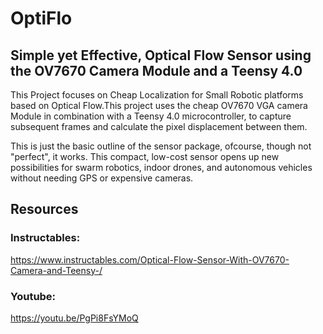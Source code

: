 # OptiFlo
## Simple yet Effective, Optical Flow Sensor using the OV7670 Camera Module and a Teensy 4.0

This Project focuses on Cheap Localization for Small Robotic platforms based on Optical Flow.This project uses the cheap OV7670 VGA camera Module in combination with a Teensy 4.0 microcontroller, to capture subsequent frames and calculate the pixel displacement between them. 

This is just the basic outline of the sensor package, ofcourse, though not "perfect", it works. This compact, low-cost sensor opens up new possibilities for swarm robotics, indoor drones, and autonomous vehicles without needing GPS or expensive cameras.

## Resources

### Instructables:
https://www.instructables.com/Optical-Flow-Sensor-With-OV7670-Camera-and-Teensy-/
### Youtube:
https://youtu.be/PgPi8FsYMoQ
